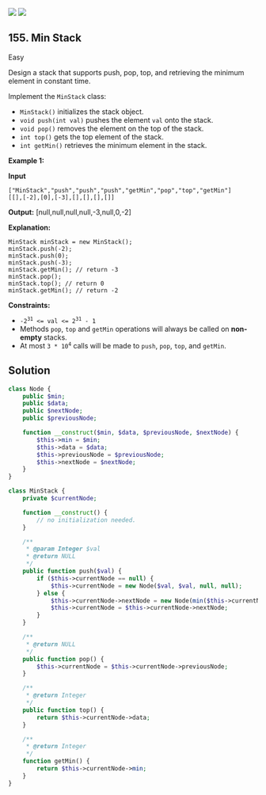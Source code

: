[![](https://img.shields.io/github/stars/javadev/LeetCode-in-All?label=Stars&style=flat-square)](https://github.com/javadev/LeetCode-in-All)
[![](https://img.shields.io/github/forks/javadev/LeetCode-in-All?label=Fork%20me%20on%20GitHub%20&style=flat-square)](https://github.com/javadev/LeetCode-in-All/fork)

## 155\. Min Stack

Easy

Design a stack that supports push, pop, top, and retrieving the minimum element in constant time.

Implement the `MinStack` class:

*   `MinStack()` initializes the stack object.
*   `void push(int val)` pushes the element `val` onto the stack.
*   `void pop()` removes the element on the top of the stack.
*   `int top()` gets the top element of the stack.
*   `int getMin()` retrieves the minimum element in the stack.

**Example 1:**

**Input**

    ["MinStack","push","push","push","getMin","pop","top","getMin"]
    [[],[-2],[0],[-3],[],[],[],[]]

**Output:** [null,null,null,null,-3,null,0,-2]

**Explanation:**

    MinStack minStack = new MinStack();
    minStack.push(-2);
    minStack.push(0);
    minStack.push(-3);
    minStack.getMin(); // return -3
    minStack.pop();
    minStack.top(); // return 0
    minStack.getMin(); // return -2 

**Constraints:**

*   <code>-2<sup>31</sup> <= val <= 2<sup>31</sup> - 1</code>
*   Methods `pop`, `top` and `getMin` operations will always be called on **non-empty** stacks.
*   At most <code>3 * 10<sup>4</sup></code> calls will be made to `push`, `pop`, `top`, and `getMin`.

## Solution

```php
class Node {
    public $min;
    public $data;
    public $nextNode;
    public $previousNode;

    function __construct($min, $data, $previousNode, $nextNode) {
        $this->min = $min;
        $this->data = $data;
        $this->previousNode = $previousNode;
        $this->nextNode = $nextNode;
    }
}

class MinStack {
    private $currentNode;

    function __construct() {
        // no initialization needed.
    }

    /**
     * @param Integer $val
     * @return NULL
     */
    public function push($val) {
        if ($this->currentNode == null) {
            $this->currentNode = new Node($val, $val, null, null);
        } else {
            $this->currentNode->nextNode = new Node(min($this->currentNode->min, $val), $val, $this->currentNode, null);
            $this->currentNode = $this->currentNode->nextNode;
        }
    }

    /**
     * @return NULL
     */
    public function pop() {
        $this->currentNode = $this->currentNode->previousNode;
    }

    /**
     * @return Integer
     */
    public function top() {
        return $this->currentNode->data;
    }

    /**
     * @return Integer
     */
    function getMin() {
        return $this->currentNode->min;
    }
}
```